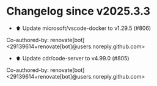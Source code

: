 # Changelog since v2025.3.3
- ⬆️ Update microsoft/vscode-docker to v1.29.5 (#806)

Co-authored-by: renovate[bot] <29139614+renovate[bot]@users.noreply.github.com> 
- ⬆️ Update cdr/code-server to v4.99.0 (#805)

Co-authored-by: renovate[bot] <29139614+renovate[bot]@users.noreply.github.com> 
